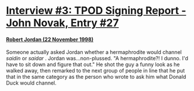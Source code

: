 # [Interview #3: TPOD Signing Report - John Novak, Entry #27](https://www.theoryland.com/intvmain.php?i=3#27)

#### [Robert Jordan (22 November 1998)](http://groups.google.com/group/rec.arts.sf.written.robert-jordan/msg/96093139d3c132af)

Someone actually asked Jordan whether a hermaphrodite would channel
*saidin*
or
*saidar*
. Jordan was...non-plussed. "A hermaphrodite?! I dunno. I'd have to sit down and figure that out." He shot the guy a funny look as he walked away, then remarked to the next group of people in line that he put that in the same category as the person who wrote to ask him what Donald Duck would channel.

